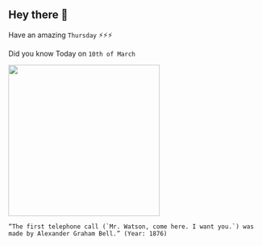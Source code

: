 ## Hey there 👋
Have an amazing `Thursday` ⚡⚡⚡

Did you know Today on `10th of March`
 
 [<img src="https://www.americaslibrary.gov/assets/jb/recon/jb_recon_telephone_1_m.jpg" width="300" />](https://www.americaslibrary.gov/jb/recon/jb_recon_telephone_1.html#:~:text=They%20were%20spoken%20by%20Alexander,What%20would%20you%20have%20said%3F) 
 ```
“The first telephone call (`Mr. Watson, come here. I want you.`) was made by Alexander Graham Bell.” (Year: 1876)
```
